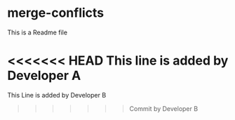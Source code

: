 # merge-conflicts
This is a Readme file

<<<<<<< HEAD
This line is added by Developer A
=======
This Line is added by Developer B
>>>>>>> Commit by Developer B
